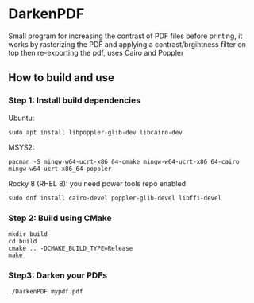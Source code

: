 # DarkenPDF
Small program for increasing the contrast of PDF files before printing,
it works by rasterizing the PDF and applying a contrast/brgihtness filter on top then re-exporting the pdf,
uses Cairo and Poppler

## How to build and use

### Step 1: Install build dependencies
Ubuntu:
```
sudo apt install libpoppler-glib-dev libcairo-dev
```
MSYS2:
```
pacman -S mingw-w64-ucrt-x86_64-cmake mingw-w64-ucrt-x86_64-cairo mingw-w64-ucrt-x86_64-poppler
```
Rocky 8 (RHEL 8):
you need power tools repo enabled
```
sudo dnf install cairo-devel poppler-glib-devel libffi-devel
```

### Step 2: Build using CMake
```
mkdir build
cd build
cmake .. -DCMAKE_BUILD_TYPE=Release
make
```

### Step3: Darken your PDFs
```
./DarkenPDF mypdf.pdf
```
